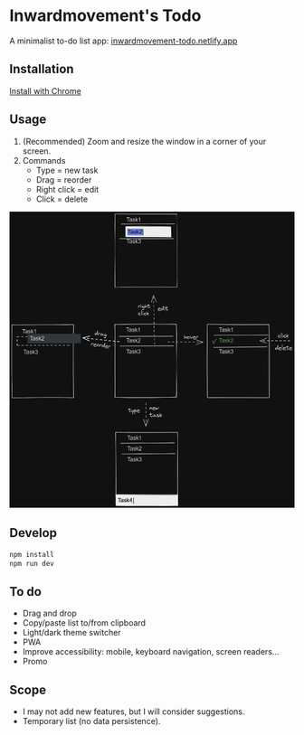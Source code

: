 # Inwardmovement's Todo
A minimalist to-do list app: [inwardmovement-todo.netlify.app](https://inwardmovement-todo.netlify.app/)

## Installation
[Install with Chrome](https://support.google.com/chrome/answer/9658361)

## Usage
1. (Recommended) Zoom and resize the window in a corner of your screen.
2. Commands
    - Type = new task
    - Drag = reorder
    - Right click = edit
    - Click = delete

![Usage](usage.png)

## Develop
```
npm install
npm run dev
```

## To do
- Drag and drop
- Copy/paste list to/from clipboard
- Light/dark theme switcher
- PWA
- Improve accessibility: mobile, keyboard navigation, screen readers...
- Promo

## Scope
- I may not add new features, but I will consider suggestions.
- Temporary list (no data persistence).
